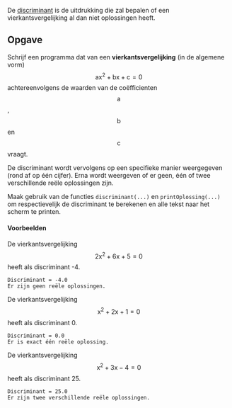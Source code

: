De <a href='https://nl.wikipedia.org/wiki/Discriminant' target='_blanc'>discriminant</a> is de uitdrukking die zal bepalen of een vierkantsvergelijking al dan niet oplossingen heeft.

## Opgave

Schrijf een programma dat van een **vierkantsvergelijking** (in de algemene vorm) $$\mathsf{ax^2+bx+c=0}$$ achtereenvolgens de waarden van de coëfficienten $$\mathsf{a}$$, $$\mathsf{b}$$ en $$\mathsf{c}$$ vraagt. 

De discriminant wordt vervolgens op een specifieke manier weergegeven (rond af op één cijfer). Erna wordt weergeven of er geen, één of twee verschillende reële oplossingen zijn.

Maak gebruik van de functies `discriminant(...)` en `printOplossing(...)` om respectievelijk de discriminant te berekenen en alle tekst naar het scherm te printen.

#### Voorbeelden
De vierkantsvergelijking $$\mathsf{2x^2+6x+5 = 0}$$ heeft als discriminant -4.
```
Discriminant = -4.0
Er zijn geen reële oplossingen.
```

De vierkantsvergelijking $$\mathsf{x^2+2x+1 = 0}$$ heeft als discriminant 0.
```
Discriminant = 0.0
Er is exact één reële oplossing.
```

De vierkantsvergelijking $$\mathsf{x^2+3x-4 = 0}$$ heeft als discriminant 25.
```
Discriminant = 25.0
Er zijn twee verschillende reële oplossingen.
```



